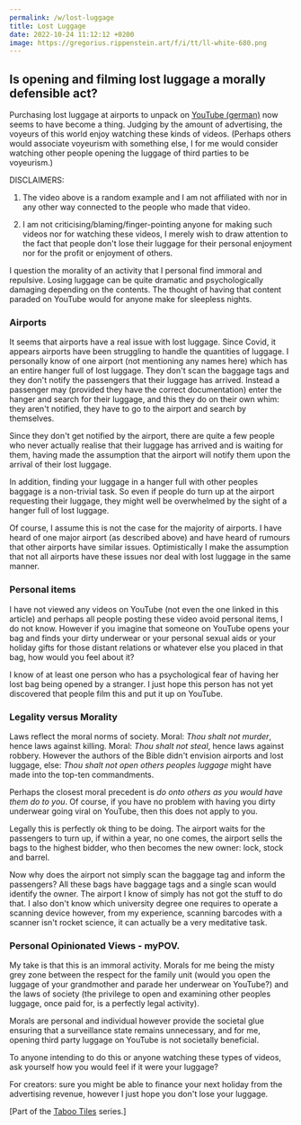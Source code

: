 ```yaml
---
permalink: /w/lost-luggage
title: Lost Luggage
date: 2022-10-24 11:12:12 +0200
image: https://gregorius.rippenstein.art/f/i/tt/ll-white-680.png
---
```


## Is opening and filming lost luggage a morally defensible act?

Purchasing lost luggage at airports to unpack on [YouTube (german)](https://www.youtube.com/watch?v=zRlnhmv8RgY) now seems to have become a thing. Judging by the amount of advertising, the voyeurs of this world enjoy watching these kinds of videos. (Perhaps others would associate voyeurism with something else, I for me would consider watching other people opening the luggage of third parties to be voyeurism.)

DISCLAIMERS:

1) The video above is a random example and I am not affiliated with nor in any other way connected to the people who made that video.

2) I am not criticising/blaming/finger-pointing anyone for making such videos nor for watching these videos, I merely wish to draw attention to the fact that people don't lose their luggage for their personal enjoyment nor for the profit or enjoyment of others.

I question the morality of an activity that I personal find immoral and repulsive. Losing luggage can be quite dramatic and psychologically damaging depending on the contents. The thought of having that content paraded on YouTube would for anyone make for sleepless nights.

### Airports

It seems that airports have a real issue with lost luggage. Since Covid, it appears airports have been struggling to handle the quantities of luggage. I personally know of one airport (not mentioning any names here) which has an entire hanger full of lost luggage. They don't scan the baggage tags and they don't notify the passengers that their luggage has arrived. Instead a passenger may (provided they have the correct documentation) enter the hanger and search for their luggage, and this they do on their own whim: they aren't notified, they have to go to the airport and search by themselves.

Since they don't get notified by the airport, there are quite a few people who never actually realise that their luggage has arrived and is waiting for them, having made the assumption that the airport will notify them upon the arrival of their lost luggage.

In addition, finding your luggage in a hanger full with other peoples baggage is a non-trivial task. So even if people do turn up at the airport requesting their luggage, they might well be overwhelmed by the sight of a hanger full of lost luggage.

Of course, I assume this is not the case for the majority of airports. I have heard of one major airport (as described above) and have heard of rumours that other airports have similar issues. Optimistically I make the assumption that not all airports have these issues nor deal with lost luggage in the same manner.

### Personal items

I have not viewed any videos on YouTube (not even the one linked in this article) and perhaps all people posting these video avoid personal items, I do not know. However if you imagine that someone on YouTube opens your bag and finds your dirty underwear or your personal sexual aids or your holiday gifts for those distant relations or whatever else you placed in that bag, how would you feel about it?

I know of at least one person who has a psychological fear of having her lost bag being opened by a stranger. I just hope this person has not yet discovered that people film this and put it up on YouTube.

### Legality versus Morality

Laws reflect the moral norms of society. Moral: *Thou shalt not murder*, hence laws against killing. Moral: *Thou shalt not steal*, hence laws against robbery. However the authors of the Bible didn't envision airports and lost luggage, else: *Thou shalt not open others peoples luggage* might have made into the top-ten commandments.

Perhaps the closest moral precedent is *do onto others as you would have them do to you*. Of course, if you have no problem with having you dirty underwear going viral on YouTube, then this does not apply to you.

Legally this is perfectly ok thing to be doing. The airport waits for the passengers to turn up, if within a year, no one comes, the airport sells the bags to the highest bidder, who then becomes the new owner: lock, stock and barrel.

Now why does the airport not simply scan the baggage tag and inform the passengers? All these bags have baggage tags and a single scan would identify the owner. The airport I know of simply has not got the stuff to do that. I also don't know which university degree one requires to operate a scanning device however, from my experience, scanning barcodes with a scanner isn't rocket science, it can actually be a very meditative task.

### Personal Opinionated Views - myPOV.

My take is that this is an immoral activity. Morals for me being the misty grey zone between the respect for the family unit (would you open the luggage of your grandmother and parade her underwear on YouTube?) and the laws of society (the privilege to open and examining other peoples luggage, once paid for, is a perfectly legal activity).

Morals are personal and individual however provide the societal glue ensuring that a surveillance state remains unnecessary, and for me, opening third party luggage on YouTube is not societally beneficial.

To anyone intending to do this or anyone watching these types of videos, ask yourself how you would feel if it were your luggage?

For creators: sure you might be able to finance your next holiday from the advertising revenue, however I just hope you don't lose your luggage.

\[Part of the [Taboo Tiles](https://upo.sh/tt) series.\]

